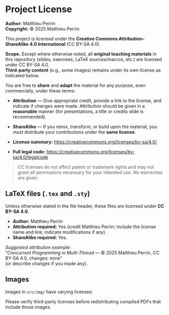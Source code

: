 # Project License

**Author:** Matthieu Perrin  
**Copyright:** © 2025 Matthieu Perrin

This project is licensed under the **Creative Commons Attribution–ShareAlike 4.0 International** (CC BY-SA 4.0).

**Scope.** Except where otherwise noted, all **original teaching materials** in this repository (slides, exercises, LaTeX sources/macros, etc.) are licensed under CC BY-SA 4.0.  
**Third-party content** (e.g., some images) remains under its own license as indicated below.

You are free to **share** and **adapt** the material for any purpose, even commercially, under these terms:
- **Attribution** — Give appropriate credit, provide a link to the license, and indicate if changes were made. Attribution should be given in a **reasonable** manner (for presentations, a title or credits slide is recommended).
- **ShareAlike** — If you remix, transform, or build upon the material, you must distribute your contributions under the **same license**.

- **License summary:** https://creativecommons.org/licenses/by-sa/4.0/  
- **Full legal code:** https://creativecommons.org/licenses/by-sa/4.0/legalcode

> CC licenses do not affect patent or trademark rights and may not grant all permissions necessary for your intended use. No warranties are given.

## LaTeX files (`.tex` and `.sty`)

Unless otherwise stated in the file header, these files are licensed under **CC BY-SA 4.0**.

- **Author:** Matthieu Perrin  
- **Attribution required:** Yes (credit Matthieu Perrin; include the license name and link; indicate modifications if any).  
- **ShareAlike required:** Yes.

*Suggested attribution example:*  
“*Concurrent Programming in Multi-Thread* — © 2025 Matthieu Perrin, CC BY-SA 4.0, changes: none”  
(or describe changes if you made any).

## Images

Images in `src/img/` have varying licenses:

Please verify third-party licenses before redistributing compiled PDFs that include those images.


